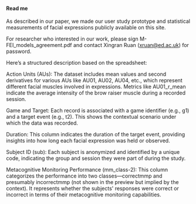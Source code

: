 #### Read me

As described in our paper, we made our user study prototype and statistical measurements of facial expressions publicly available on this site.

For researcher who interested in our work, please sign M-FEI_models_agreement.pdf and contact Xingran Ruan (xruan@ed.ac.uk) for password.

Here’s a structured description based on the spreadsheet:

Action Units (AUs): The dataset includes mean values and second derivatives for various AUs like AU01, AU02, AU04, etc., which represent different facial muscles involved in expressions. Metrics like AU01_r_mean indicate the average intensity of the brow raiser muscle during a recorded session.

Game and Target: Each record is associated with a game identifier (e.g., g1) and a target event (e.g., t2). This shows the contextual scenario under which the data was recorded.

Duration: This column indicates the duration of the target event, providing insights into how long each facial expression was held or observed.

Subject ID (sub): Each subject is anonymized and identified by a unique code, indicating the group and session they were part of during the study.

Metacognitive Monitoring Performance (mm_class-2): This column categorizes the performance into two classes—correctmmp and presumably incorrectmmp (not shown in the preview but implied by the context). It represents whether the subjects' responses were correct or incorrect in terms of their metacognitive monitoring capabilities.
